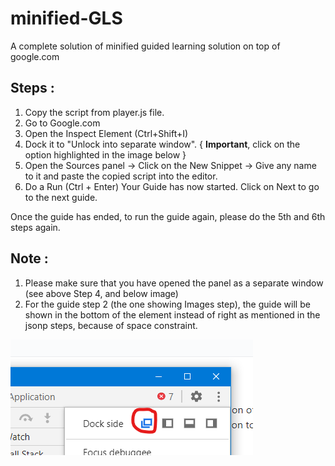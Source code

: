 # minified-GLS
A complete solution of minified guided learning solution on top of google.com

## Steps : 
1. Copy the script from player.js file.
2. Go to Google.com
3. Open the Inspect Element (Ctrl+Shift+I)
4. Dock it to "Unlock into separate window". { **Important**, click on the option highlighted in the image below }
5. Open the Sources panel -> Click on the New Snippet -> Give any name to it and paste the copied script into the editor.
6. Do a Run (Ctrl + Enter)
Your Guide has now started. Click on Next to go to the next guide.

Once the guide has ended, to run the guide again, please do the 5th and 6th steps again.


## Note : 
1. Please make sure that you have opened the panel as a separate window (see above Step 4, and below image)
2. For the guide step 2 (the one showing Images step), the guide will be shown in the bottom of the element instead of right as mentioned in the jsonp steps, because of space constraint. 


<img src="dock-separate-window.png"/>

